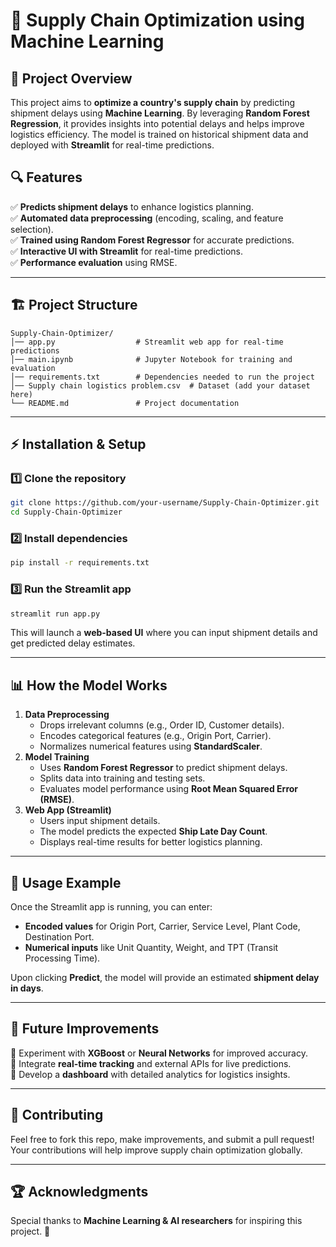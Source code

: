 # 🚀 **Supply Chain Optimization using Machine Learning**

## 📌 **Project Overview**

This project aims to **optimize a country's supply chain** by predicting shipment delays using **Machine Learning**. By leveraging **Random Forest Regression**, it provides insights into potential delays and helps improve logistics efficiency. The model is trained on historical shipment data and deployed with **Streamlit** for real-time predictions.

## 🔍 **Features**

✅ **Predicts shipment delays** to enhance logistics planning.\
✅ **Automated data preprocessing** (encoding, scaling, and feature selection).\
✅ **Trained using Random Forest Regressor** for accurate predictions.\
✅ **Interactive UI with Streamlit** for real-time predictions.\
✅ **Performance evaluation** using RMSE.

---

## 🏗️ **Project Structure**

```
Supply-Chain-Optimizer/
│── app.py                  # Streamlit web app for real-time predictions
│── main.ipynb              # Jupyter Notebook for training and evaluation
│── requirements.txt        # Dependencies needed to run the project
│── Supply chain logistics problem.csv  # Dataset (add your dataset here)
└── README.md               # Project documentation
```

---

## ⚡ **Installation & Setup**

### 1️⃣ Clone the repository

```bash
git clone https://github.com/your-username/Supply-Chain-Optimizer.git
cd Supply-Chain-Optimizer
```

### 2️⃣ Install dependencies

```bash
pip install -r requirements.txt
```

### 3️⃣ Run the Streamlit app

```bash
streamlit run app.py
```

This will launch a **web-based UI** where you can input shipment details and get predicted delay estimates.

---

## 📊 **How the Model Works**

1. **Data Preprocessing**
   - Drops irrelevant columns (e.g., Order ID, Customer details).
   - Encodes categorical features (e.g., Origin Port, Carrier).
   - Normalizes numerical features using **StandardScaler**.
2. **Model Training**
   - Uses **Random Forest Regressor** to predict shipment delays.
   - Splits data into training and testing sets.
   - Evaluates model performance using **Root Mean Squared Error (RMSE)**.
3. **Web App (Streamlit)**
   - Users input shipment details.
   - The model predicts the expected **Ship Late Day Count**.
   - Displays real-time results for better logistics planning.

---

## 📌 **Usage Example**

Once the Streamlit app is running, you can enter:

- **Encoded values** for Origin Port, Carrier, Service Level, Plant Code, Destination Port.
- **Numerical inputs** like Unit Quantity, Weight, and TPT (Transit Processing Time).

Upon clicking **Predict**, the model will provide an estimated **shipment delay in days**.

---

## 🔬 **Future Improvements**

🔹 Experiment with **XGBoost** or **Neural Networks** for improved accuracy.\
🔹 Integrate **real-time tracking** and external APIs for live predictions.\
🔹 Develop a **dashboard** with detailed analytics for logistics insights.

---

## 🤝 **Contributing**

Feel free to fork this repo, make improvements, and submit a pull request! Your contributions will help improve supply chain optimization globally.

---

## 🏆 **Acknowledgments**

Special thanks to **Machine Learning & AI researchers** for inspiring this project. 🚀

